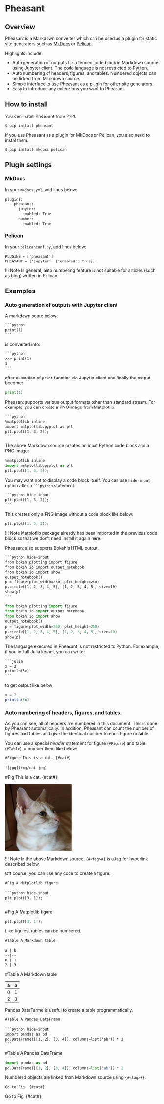 # Pheasant

## Overview

Pheasant is a Markdown converter which can be used as a plugin for static site generators such as [MkDocs](http://www.mkdocs.org/) or [Pelican](http://docs.getpelican.com/en/stable/).

Highlights include:

+ Auto generation of outputs for a fenced code block in Markdown source using [Jupyter client](https://jupyter-client.readthedocs.io/en/stable/). The code language is not restricted to Python.
+ Auto numbering of headers, figures, and tables. Numbered objects can be linked from Markdown source.
+ Simple interface to use Pheasant as a plugin for other site generators.
+ Easy to introduce any extensions you want to Pheasant.


## How to install

You can install Pheasant from PyPI.

~~~
$ pip install pheasant
~~~

If you use Pheasant as a plugin for MkDocs or Pelican, you also need to instal them.

~~~
$ pip install mkdocs pelican
~~~

## Plugin settings

### MkDocs

In your `mkdocs.yml`, add lines below:

~~~
plugins:
  - pheasant:
      jupyter:
        enabled: True
      number:
        enabled: True
~~~

### Pelican

In your `pelicanconf.py`, add lines below:

~~~
PLUGINS = ['pheasant']
PHEASANT = {'jupyter': {'enabled': True}}
~~~

!!! Note
    In general, auto numbering feature is not suitable for articles (such as blog) written in Pelican.

## Examples

### Auto generation of outputs with Jupyter client

A markdown soure below:

~~~
```python
print(1)
```
~~~

is converted into:

~~~
```python
>>> print(1)
1
```
~~~

after execution of `print` function via Jupyter client and finally the output becomes

```python
print(1)
```

Pheasant supports various output formats other than standard stream. For example, you can create a PNG image from Matplotlib.

~~~
```python
%matplotlib inline
import matplotlib.pyplot as plt
plt.plot([1, 3, 2]);
```
~~~

The above Markdown source creates an input Python code block and a PNG image:

```python
%matplotlib inline
import matplotlib.pyplot as plt
plt.plot([1, 3, 2]);
```

You may want not to display a code block itself. You can use `hide-input` option after a ```` ```python ```` statement.

~~~
```python hide-input
plt.plot([1, 3, 2]);
```
~~~

This creates only a PNG image without a code block like below:

```python hide-input
plt.plot([1, 3, 2]);
```

!!! Note
    Matplotlib package already has been imported in the previous code block so that we don't need install it again here.

Pheasant also supports Bokeh's HTML output.

~~~
```python hide-input
from bokeh.plotting import figure
from bokeh.io import output_notebook
from bokeh.io import show
output_notebook()
p = figure(plot_width=250, plot_height=250)
p.circle([1, 2, 3, 4, 5], [1, 2, 3, 4, 5], size=10)
show(p)
```
~~~

```python hide-input
from bokeh.plotting import figure
from bokeh.io import output_notebook
from bokeh.io import show
output_notebook()
p = figure(plot_width=250, plot_height=250)
p.circle([1, 2, 3, 4, 5], [1, 2, 3, 4, 5], size=10)
show(p)
```

The language executed in Pheasant is not restricted to Python. For example,
if you install Julia kernel, you can write:

~~~
```julia
x = 2
println(3x)
```
~~~

to get output like below:


```julia
x = 2
println(3x)
```

### Auto numbering of headers, figures, and tables.

As you can see, all of headers are numbered in this document. This is done by Pheasant automatically. In addition, Pheasant can count the number of figures and tables and give the identical number to each figure or table.

You can use a special *header* statement for figure (`#Figure`) and table (`#Table`) to number them like below:

~~~
#Figure This is a cat. {#cat#}

![jpg](img/cat.jpg)
~~~

#Fig This is a cat. {#cat#}

![jpg](img/cat.jpg)

!!! Note
    In the above Markdown source, `{#<tag>#}` is a tag for hyperlink described below.

Off course, you can use any code to create a figure:

~~~
#Fig A Matplotlib figure

```python hide-input
plt.plot([3, 1]);
```
~~~

#Fig A Matplotlib figure

```python hide-input
plt.plot([3, 1]);
```

Like figures, tables can be numbered.

~~~
#Table A Markdown table

a | b
--|--
0 | 1
2 | 3
~~~

#Table A Markdown table

a | b
--|--
0 | 1
2 | 3

Pandas DataFarme is useful to create a table programmatically.

~~~
#Table A Pandas DataFrame

```python hide-input
import pandas as pd
pd.DataFrame([[1, 2], [3, 4]], columns=list('ab')) * 2
```
~~~


#Table A Pandas DataFrame

```python hide-input
import pandas as pd
pd.DataFrame([[1, 2], [3, 4]], columns=list('ab')) * 2
```


Numbered objects are linked from Markdown source using `{#<tag>#}`:

~~~
Go to Fig. {#cat#}
~~~


Go to Fig. {#cat#}
